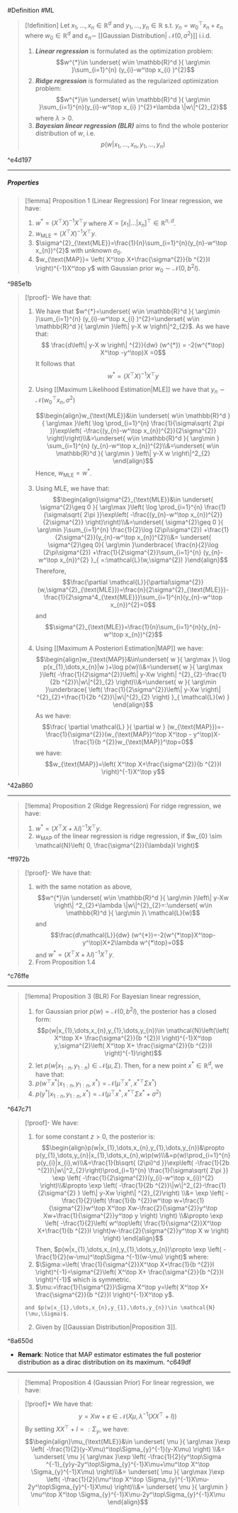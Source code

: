 #Definition #ML 

> [!definition]
> Let $x_{1},\dots,x_{n}\in \mathbb{R}^d$ and $y_{1},\dots,y_{n}\in \mathbb{R}$ s.t. $y_{n}=w_{0}^\top x_{n}+\varepsilon_{n}$ where $w_{0}\in \mathbb{R}^d$ and $\varepsilon_{n} \sim$ [[Gaussian Distribution| $\mathcal{N}(0,\sigma^{2})$]] i.i.d. 
>1. ***Linear regression*** is formulated as the optimization problem: $$w^{*}\in \underset{ w\in \mathbb{R}^d }{ \arg\min }\sum_{i=1}^{n} (y_{i}-w^\top x_{i} )^{2}$$
>2. ***Ridge regression*** is formulated as the regularized optimization problem: $$w^{*}\in \underset{ w\in \mathbb{R}^d }{ \arg\min }\sum_{i=1}^{n}(y_{i}-w^\top x_{i} )^{2}+\lambda \|w\|^{2}_{2}$$where $\lambda>0$. 
>3. ***Bayesian linear regression (BLR)*** aims to find the whole posterior distribution of $w$, i.e. $$p(w|x_{1},\dots,x_{n},y_{1},\dots,y_{n})$$

^e4d197

---
##### Properties
> [!lemma] Proposition 1 (Linear Regression)
> For linear regression, we have:
> 1. $w^*=(X^\top X)^{-1}X^\top y$ where $X=[x_{1}|\dots|x_{n}]^\top\in\mathbb{R}^{n,d}$. 
> 1. $w_{\text{MLE}}=(X^\top X)^{-1}X^\top y$.
> 2. $\sigma^{2}_{\text{MLE}}=\frac{1}{n}\sum_{i=1}^{n}(y_{n}-w^\top x_{n})^{2}$ with unknown $\sigma_{0}$. 
> 3. $w_{\text{MAP}}= \left( X^\top X+\frac{\sigma^{2}}{b ^{2}}I \right)^{-1}X^\top y$ with Gaussian prior $w_{0} \sim \mathcal{N}(0,b ^{2} I)$.

^985e1b

> [!proof]-
> We have that:
> 1. We have that $w^{*}=\underset{ w\in \mathbb{R}^d }{ \arg\min }\sum_{i=1}^{n} (y_{i}-w^\top x_{i} )^{2}=\underset{ w\in \mathbb{R}^d }{ \arg\min }\left\| y-X w \right\|^2_{2}$. As we have that: $$ \frac{d\left\| y-X w \right\| ^{2}}{dw} (w^{*}) = -2(w^{*\top} X^\top -y^\top)X =0$$It follows that $$w^{*}=(X^\top X )^{-1}X^\top y$$
> 1. Using [[Maximum Likelihood Estimation|MLE]] we have that $y_{n} \sim \mathcal{N}(w_{0}^\top x_{n},\sigma^{2})$
>    
>    $$\begin{align}w_{\text{MLE}}&\in \underset{ w\in \mathbb{R}^d }{ \arg\max }\left(  \log \prod_{i=1}^{n} \frac{1}{\sigma\sqrt{ 2\pi }}\exp\left( -\frac{(y_{n}-w^\top x_{n})^{2}}{2\sigma^{2}} \right)\right)\\&=\underset{ w\in \mathbb{R}^d }{ \arg\min } \sum_{i=1}^{n}  (y_{n}-w^\top x_{n})^{2}\\&=\underset{ w\in \mathbb{R}^d }{ \arg\min } \left\| y-X w \right\|^2_{2} \end{align}$$Hence, $w_{\text{MLE}}=w^{*}$.
> 2. Using MLE, we have that: $$\begin{align}\sigma^{2}_{\text{MLE}}&\in \underset{ \sigma^{2}\geq 0 }{ \arg\max }\left(  \log \prod_{i=1}^{n} \frac{1}{\sigma\sqrt{ 2\pi }}\exp\left( -\frac{(y_{n}-w^\top x_{n})^{2}}{2\sigma^{2}} \right)\right)\\&=\underset{ \sigma^{2}\geq 0 }{ \arg\min }\sum_{i=1}^{n} \frac{1}{2}\log  (2\pi\sigma^{2}) +\frac{1}{2\sigma^{2}}(y_{n}-w^\top x_{n})^{2}\\&= \underset{ \sigma^{2}\geq 0}{ \arg\min }\underbrace{ \frac{n}{2}\log  (2\pi\sigma^{2}) +\frac{1}{2\sigma^{2}}\sum_{i=1}^{n} (y_{n}-w^\top x_{n})^{2} }_{ =:\mathcal{L}(w,\sigma^{2}) }\end{align}$$Therefore, $$\frac{\partial \mathcal{L}}{\partial\sigma^{2}}(w,\sigma^{2}_{\text{MLE}})=\frac{n}{2\sigma^{2}_{\text{MLE}}}-\frac{1}{2\sigma^4_{\text{MLE}}}\sum_{i=1}^{n}(y_{n}-w^\top x_{n})^{2}=0$$and $$\sigma^{2}_{\text{MLE}}=\frac{1}{n}\sum_{i=1}^{n}(y_{n}-w^\top x_{n})^{2}$$
> 3. Using [[Maximum A Posteriori Estimation|MAP]] we have: $$\begin{align}w_{\text{MAP}}&\in\underset{ w }{ \arg\max }\ \log p(x_{1},\dots,x_{n}|w )+\log p(w)\\&=\underset{ w }{ \arg\max }\left( -\frac{1}{2\sigma^{2}}\left\| y-Xw \right\| ^{2}_{2}-\frac{1}{2b ^{2}}\|w\|^{2}_{2} \right)\\&=\underset{ w }{ \arg\min }\underbrace{ \left( \frac{1}{2\sigma^{2}}\left\| y-Xw \right\| ^{2}_{2}+\frac{1}{2b ^{2}}\|w\|^{2}_{2} \right) }_{ \mathcal{L}(w) } \end{align}$$As we have: $$\frac{ \partial \mathcal{L} }{ \partial w } (w_{\text{MAP}})=-\frac{1}{\sigma^{2}}(w_{\text{MAP}}^\top X^\top - y^\top)X-\frac{1}{b ^{2}}w_{\text{MAP}}^\top=0$$we have: $$w_{\text{MAP}}=\left( X^\top X+\frac{\sigma^{2}}{b ^{2}}I \right)^{-1}X^\top y$$ 

^42a860

---
> [!lemma] Proposition 2 (Ridge Regression)
> For ridge regression, we have: 
> 1. $w^{*}=(X^\top X+ \lambda I)^{-1}X^\top y$.
> 2. $w_{\text{MAP}}$ of the linear regression is ridge regression, if $w_{0} \sim \mathcal{N}\left( 0, \frac{\sigma^{2}}{\lambda}I \right)$

^ff972b

> [!proof]-
> We have that:
> 1. with the same notation as above, $$w^{*}\in \underset{ w\in \mathbb{R}^d }{ \arg\min }\left\| y-Xw \right\| ^2_{2}+\lambda \|w\|^{2}_{2}=:\underset{ w\in \mathbb{R}^d }{ \arg\min }\ \mathcal{L}(w)$$and $$\frac{d\mathcal{L}}{dw} (w^{*})=-2(w^{*\top}X^\top-y^\top)X+2\lambda w^{*\top}=0$$and $w^{*}=(X^\top X+\lambda I)^{-1}X^\top y$.
> 2. From Proposition 1.4

^c76ffe

---
> [!lemma] Proposition 3 (BLR)
> For Bayesian linear regression, 
> 1. for Gaussian prior $p(w)=\mathcal{N}(0,b ^{2} I)$, the posterior has a closed form: $$p(w|x_{1},\dots,x_{n},y_{1},\dots,y_{n})\in \mathcal{N}\left(\left( X^\top X+ \frac{\sigma^{2}}{b ^{2}}I \right)^{-1}X^\top y,\sigma^{2}\left( X^\top X+ \frac{\sigma^{2}}{b ^{2}}I \right)^{-1}\right)$$
> 2. let $p(w|x_{1:n},y_{1:n})\in \mathcal{N}(\mu,\Sigma)$. Then, for a new point $x^{*}\in \mathbb{R}^d$, we have that:
> 	1. $p(w^\top x^{*}|x_{1:n},y_{1:n},x^{*})=\mathcal{N}(\mu^\top x^{*},x^{*\top}\Sigma x^{*})$
> 	2. $p(y^{*}|x_{1:n},y_{1:n},x^{*})=\mathcal{N}(\mu^\top x^{*},x^{*\top}\Sigma x^{*}+\sigma^{2})$

^647c71

> [!proof]-
> We have: 
> 1. for some constant $z>0$, the posterior is: $$\begin{align}p(w|x_{1},\dots,x_{n},y_{1},\dots,y_{n})&\propto p(y_{1},\dots,y_{n}|x_{1},\dots,x_{n},w)p(w)\\&=p(w)\prod_{i=1}^{n}p(y_{i}|x_{i},w)\\&=\frac{1}{b\sqrt{ (2\pi)^d }}\exp\left( -\frac{1}{2b ^{2}}\|w\|^2_{2}\right)\prod_{i=1}^{n} \frac{1}{\sigma\sqrt{ 2\pi }} \exp \left( -\frac{1}{2\sigma^{2}}(y_{i}-w^\top x_{i})^{2} \right)\\&\propto \exp \left( -\frac{1}{2b ^{2}}\|w\|^2_{2}-\frac{1}{2\sigma^{2} } \left\| y-Xw \right\| ^{2}_{2}\right) \\&= \exp \left( - \frac{1}{2}\left( \frac{1}{b ^{2}}w^\top w+\frac{1}{\sigma^{2}}w^\top X^\top Xw-\frac{2}{\sigma^{2}}y^\top Xw+\frac{1}{\sigma^{2}}y^\top y \right)  \right) \\&\propto \exp \left( -\frac{1}{2}\left( w^\top\left( \frac{1}{\sigma^{2}}X^\top X+\frac{1}{b ^{2}}I \right)w-\frac{2}{\sigma^{2}}y^\top X w \right)  \right) \end{align}$$Then, $p(w|x_{1},\dots,x_{n},y_{1},\dots,y_{n})\propto \exp \left( -\frac{1}{2}(w-\mu)^\top\Sigma  ^{-1}(w-\mu) \right)$ where: 
> 	1. $\Sigma:=\left( \frac{1}{\sigma^{2}}X^\top X+\frac{1}{b ^{2}}I \right)^{-1}=\sigma^{2}\left( X^\top X+ \frac{\sigma^{2}}{b ^{2}}I \right)^{-1}$ which is symmetric. 
> 	2. $\mu:=\frac{1}{\sigma^{2}}\Sigma X^\top y=\left( X^\top X+ \frac{\sigma^{2}}{b ^{2}}I \right)^{-1}X^\top y$.
>     
>     and $p(w|x_{1},\dots,x_{n},y_{1},\dots,y_{n})\in \mathcal{N}(\mu,\Sigma)$. 
>  2. Given by [[Gaussian Distribution|Proposition 3]].

^8a650d

- **Remark**: Notice that MAP estimator estimates the full posterior distribution as a dirac distribution on its maximum.  ^c649df

---
> [!lemma] Proposition 4 (Gaussian Prior)
> For linear regression, we have:

> [!proof]+
> We have that: $$y=Xw+\varepsilon\in \mathcal{N}(X\mu,\lambda ^{-1}(XX^\top+I))$$By setting $XX^\top+I=:\Sigma_{y}$, we have: $$\begin{align}\mu_{\text{MLE}}&\in \underset{ \mu }{ \arg\max }\exp \left( -\frac{1}{2}(y-X\mu)^\top\Sigma_{y}^{-1}(y-X\mu) \right) \\&= \underset{ \mu }{ \arg\max }\exp \left(  -\frac{1}{2}(y^\top\Sigma ^{-1}_{y}y-2y^\top\Sigma_{y}^{-1}X\mu+\mu^\top X^\top \Sigma_{y}^{-1}X\mu) \right)\\&= \underset{ \mu }{ \arg\max }\exp \left(  -\frac{1}{2}(\mu^\top X^\top \Sigma_{y}^{-1}X\mu-2y^\top\Sigma_{y}^{-1}X\mu) \right)\\&= \underset{ \mu }{ \arg\min } \mu^\top X^\top \Sigma_{y}^{-1}X\mu-2y^\top\Sigma_{y}^{-1}X\mu \end{align}$$